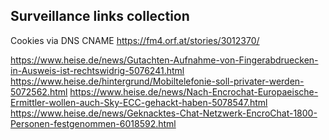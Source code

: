 Surveillance links collection
-----------------------------


Cookies via DNS CNAME
https://fm4.orf.at/stories/3012370/

https://www.heise.de/news/Gutachten-Aufnahme-von-Fingerabdruecken-in-Ausweis-ist-rechtswidrig-5076241.html
https://www.heise.de/hintergrund/Mobiltelefonie-soll-privater-werden-5072562.html
https://www.heise.de/news/Nach-Encrochat-Europaeische-Ermittler-wollen-auch-Sky-ECC-gehackt-haben-5078547.html
https://www.heise.de/news/Geknacktes-Chat-Netzwerk-EncroChat-1800-Personen-festgenommen-6018592.html
